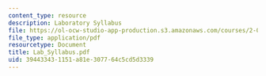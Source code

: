 ```yaml
---
content_type: resource
description: Laboratory Syllabus
file: https://ol-ocw-studio-app-production.s3.amazonaws.com/courses/2-004-modeling-dynamics-and-control-ii-spring-2003/394433431151a81e307764c5cd5d3339_Lab_Syllabus.pdf
file_type: application/pdf
resourcetype: Document
title: Lab_Syllabus.pdf
uid: 39443343-1151-a81e-3077-64c5cd5d3339
---
```


